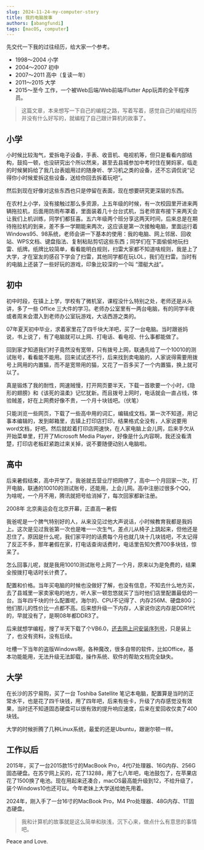 ```yaml
---
slug: 2024-11-24-my-computer-story
title: 我的电脑故事
authors: [abangfundi]
tags: [macOS, computer]
---
```


先交代一下我的过往经历，给大家一个参考。

* 1998～2004 小学
* 2004～2007 初中
* 2007～2011 高中（复读一年）
* 2011～2015 大学
* 2015～至今 工作，一个被Web后端/Web前端/Flutter App玩弄的全干程序员。

> 这篇文章，本来想写一下自己的编程之路，写着写着，感觉自己的编程经历并没有什么好写的，就编程了自己跟计算机的故事了。

## 小学

小时候比较淘气，爱拆电子设备，手表、收音机、电视机等，但只是看看内部结构，鼓捣一顿，也没研究出个所以然来，甚至去县城参加中考时住在舅妈家，临走的时候舅妈给了我几台表姐用过的随身听、学习机之类的设备，还不忘调侃说“记得你小时候爱拆这些设备，送给你回去拆着玩吧”。

然后到现在好像对这些东西也只是停留在表面，现在想要研究更深层的东西。

在农村上小学，没有接触过那么多资源，上五年级的时候，有一次校园里开进来两辆拖拉机，后面用防雨布罩着，里面装着几十台台式机，当老师宣布接下来两天会让我们上机训练，同学们都狂喜。五六年级两个班分享这两天时间，后来总是在期待拖拉机的到来，差不多一学期能来两次，这应该是第一次接触电脑，里面运行着 Windows95、98系统，老师会讲一下基本的使用：我的电脑、网上邻居、回收站、WPS文档、键盘指法、复制粘贴剪切这些东西；同学们在下面偷偷地玩扫雷、纸牌。纸牌比较简单，看看能明白规则，扫雷大家都不知道啥规则，我是上了大学，才在室友的感召下学会了扫雷，其他同学都在玩LOL，我们在扫雷。当时有的电脑上还装了一些好玩的游戏，印象比较深的一个叫 “潜艇大战”。

## 初中

初中时段，在镇上上学，学校有了微机室，课程没什么特别之处，老师还是从头讲，多了一些 Office 三大件的学习。老师办公室里有一两台电脑，有的同学半夜或者周末会潜入到老师办公室玩游戏，大话西游之类的。

07年夏天初中毕业，求着家里花了四千块大洋吧，买了一台电脑。当时跟爸妈说，书上说了，有了电脑就可以上网、打电话、看电视、什么事都能做了。

回到家才知道我们村子竟然没有宽带，只有拨号上网，联通先给了一个10010的测试账号，看看能不能用。回来试试还不行，后来找到卖电脑的，人家说得需要用拨号上网用的内置猫，而不是宽带用的猫，又花了一百多买了一个内置猫，换上就可以了。

真是锻炼了我的耐性，网速贼慢，打开网页要半天，下载一首歌要一个小时，《隐形的翅膀》和《该死的温柔》记忆犹新。而且拨号上网时，电话就会一直占线，体验贼差，好在上网费好像不贵，一个月十块钱吧。（伏笔）

只能浏览一些网页，下载了一些高中用的词汇，编辑成文档，第一次不知道，用记事本编辑的，发到邮箱里，去镇上打印店打印，结果格式全没有，人家说要用word文档，好吧。然后就趁着打印店网速快，在人家电脑上会儿网，后来手欠从开始菜单里，打开了Microsoft Media Player，好像是什么内容啊，我还没看清楚，打印店老板赶紧跑过来关掉，说不要随便动别人电脑啦。

## 高中

后来暑假结束，高中开学了。我爸就去营业厅把网停了，高中一个月回家一次，打开电脑，联通的10010的测试账号，还能用，上会儿网。高中注册过很多个QQ，为啥呢，一个月不用，腾讯就把号给消掉了，每次回家都新注册。

2008年 北京奥运会在北京开幕，正直高一暑假

我爸呢是一个脾气特别好的人，从来没见过他大声说话，小时候教育我都是我妈上。这次是见过我爸第一次也是唯一一次生气，差点儿从椅子上跳起来，但他还是忍住了。原因是什么呢，我们家平时的话费每个月也就几块十几块钱吧，不太记得了反正不多，那年暑假在家，打电话查询话费时，电话里告知欠费700多块钱，惊呆了。

怎么回事儿呢，就是我用10010测试账号上网了一个月，原来以为是免费的，结果全按拨打电话时长计费了。

配置和价格。当年买电脑的时候也没做好了解，也没有信息，不知去什么地方买，去了县城里一家卖家电的地方，听人家一顿忽悠就买了当时他们店里配置最低的一台。当年四千块的什么配置呢，海尔的、CPU不记得了、内存256M、硬盘80G；他们那儿的性价比一点都不高。后来想升级一下内存，人家说你这内存是DDR1代的，早就没有了，是啊08年都DDR3了。

后来就想学编程，搜了半天下载了个VB6.0，[还去网上问安装序列号](https://wenwen.sogou.com/question/q205637253.htm)，只是装上了，也没有资料，没有后续。

吐槽一下当年的盗版Windows啊，各种魔改，很多自带的软件，比如Office，基本功能能用，无法升级无法卸载，操作系统、软件的帮助文档完全缺失。

## 大学

在长沙的苏宁易购，买了一台 Toshiba Satellite 笔记本电脑，配置算是当时的正常水平，也是花了四千块钱，用了四年吧，后来有些卡，升级了内存感觉没有效果，当时还不知道固态硬盘可以很有效的提升响应速度，后来在爱回收仅卖了400块钱。

大学的时候折腾了几种Linux系统，最爱的还是Ubuntu，跟谢尔顿一样。

## 工作以后

2015年，买了一台2015款15寸的MacBook Pro，4代i7处理器、16G内存、256G固态硬盘。在苏宁网上买的，花了13288，用了七八年吧，电池鼓包了，在苹果店花了1500换了电池。现在用起来还凑合，macOS最高能升级到12，不给升级了，装个Windows10也还可以。今年老妹上大学送给她先用着。

2024年，刚入手了一台16寸的MacBook Pro，M4 Pro处理器、48G内存、1T固态硬盘。

> 我和计算机的故事就是这么简单和肤浅，沉下心来，做点什么有意思的事情吧。

Peace and Love.
